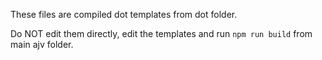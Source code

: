 These files are compiled dot templates from dot folder.

Do NOT edit them directly, edit the templates and run `npm run build` from main ajv folder.
